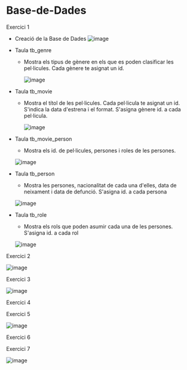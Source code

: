 # Base-de-Dades

  Exercici 1
  
  - Creació de la Base de Dades
    ![image](https://user-images.githubusercontent.com/117864143/200948410-3025eb19-82c8-4063-b52f-571b2115dd1a.png)
    
  - Taula tb_genre
      - Mostra els tipus de gènere en els que es poden clasificar les pel·licules. Cada gènere te asignat un id.

        ![image](https://user-images.githubusercontent.com/117864143/200947571-74368533-e703-43bc-87ce-5565be0fafb0.png)
    
  - Taula tb_movie
      - Mostra el títol de les pel·licules. Cada pel·licula te asignat un id. S'indica la data d'estrena i el format. S'asigna gènere id. a cada pel·licula.
      
        ![image](https://user-images.githubusercontent.com/117864143/200947752-c0dad000-ec69-4b0f-a6ba-dedba611a071.png)
    
   - Taula tb_movie_person
      - Mostra els id. de pel·licules, persones i roles de les persones.
        
       ![image](https://user-images.githubusercontent.com/117864143/200947934-2084f784-8e90-497a-8f52-6cb624e39998.png)
    
   - Taula tb_person
      - Mostra les persones, nacionalitat de cada una d'elles, data de neixament i data de defunció. S'asigna id. a cada persona
    
       ![image](https://user-images.githubusercontent.com/117864143/200948021-e4cc9bdb-5d62-4476-9095-6d3199ce552a.png)
    
   - Taula tb_role
     - Mostra els rols que poden asumir cada una de les persones. S'asigna id. a cada rol
    
      ![image](https://user-images.githubusercontent.com/117864143/200948113-324bbe22-aa60-4308-ba17-5619bfea4619.png)

  Exercici 2
  
  ![image](https://user-images.githubusercontent.com/117864143/200952158-70bd6723-d6fc-4ace-9a81-d5d70f3bb3fd.png)

  Exercici 3
  
  ![image](https://user-images.githubusercontent.com/117864143/200952337-ed0d85c8-9e71-4863-ad80-7f9f5b7f682a.png)
  
  Exercici 4
  
  Exercici 5
  
  ![image](https://user-images.githubusercontent.com/117864143/200952576-dfca8f13-2ba2-48f3-8308-45bfc47fd296.png)
  
  Exercici 6
  
  
  Exercici 7
  
  ![image](https://user-images.githubusercontent.com/117864143/200952842-1f436463-9ba7-4829-81fc-9ae3c41ba0f5.png)


